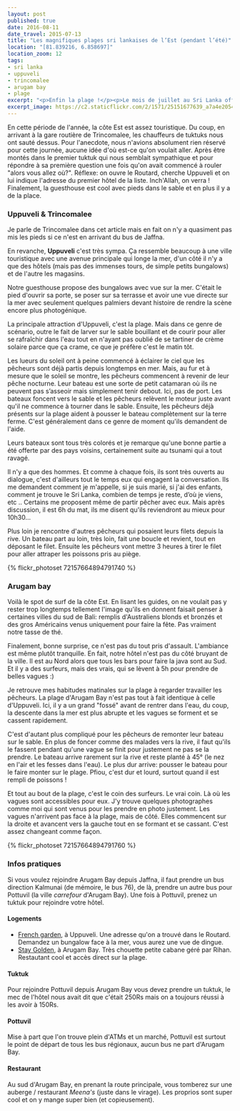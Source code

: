 ```yaml
---
layout: post
published: true
date: 2016-08-11
date_travel: 2015-07-13
title: "Les magnifiques plages sri lankaises de l’Est (pendant l’été)"
location: "[81.839216, 6.858697]"
location_zoom: 12
tags:
- sri lanka
- uppuveli
- trincomalee
- arugam bay
- plage
excerpt: "<p>Enfin la plage !</p><p>Le mois de juillet au Sri Lanka offre à la côté Est un temps superbe: grand soleil et ciel bleu. C'est l'idéal pour tester les plages, mais aussi les levers et couchers de soleil.</p><p>Depuis Jaffna, nous n'avons pas choisit la solution la plus rapide pour arriver jusqu'à la côté Est. En effet, un trajet en avion (militaire) relie Jaffna à Trincomalee mais les horaires ne sont pas tiptop et l'avion ne part pas tous les jours. Du coup, le trajet s'est fait en bus.</p>"
excerpt_image: https://c2.staticflickr.com/2/1571/25151677639_a7a4e20542_c.jpg
---
```

En cette période de l'année, la côte Est est assez touristique. Du coup, en arrivant à la gare routière de Trincomalee, les chauffeurs de tuktuks nous ont sauté dessus. Pour l'anecdote, nous n'avions absolument rien réservé pour cette journée, aucune idée d'où est-ce qu'on voulait aller. Après être montés dans le premier tuktuk qui nous semblait sympathique et pour répondre à sa première question une fois qu'on avait commencé à rouler "alors vous allez où?". Réflexe: on ouvre le Routard, cherche Uppuveli et on lui indique l'adresse du premier hôtel de la liste. Inch'Allah, on verra ! Finalement, la guesthouse est cool avec pieds dans le sable et en plus il y a de la place.

### Uppuveli & Trincomalee
Je parle de Trincomalee dans cet article mais en fait on n'y a quasiment pas mis les pieds si ce n'est en arrivant du bus de Jaffna.

En revanche, **Uppuveli** c'est très sympa. Ça ressemble beaucoup à une ville touristique avec une avenue principale qui longe la mer, d'un côté il n'y a que des hôtels (mais pas des immenses tours, de simple petits bungalows) et de l'autre les magasins.

Notre guesthouse propose des bungalows avec vue sur la mer. C'était le pied d'ouvrir sa porte, se poser sur sa terrasse et avoir une vue directe sur la mer avec seulement quelques palmiers devant histoire de rendre la scène encore plus photogénique.

La principale attraction d'Uppuveli, c'est la plage. Mais dans ce genre de scénario, outre le fait de larver sur le sable bouillant et de courir pour aller se rafraîchir dans l'eau tout en n'ayant pas oublié de se tartiner de crème solaire parce que ça crame, ce que je préfère c'est le matin tôt.

Les lueurs du soleil ont à peine commencé à éclairer le ciel que les pêcheurs sont déjà partis depuis longtemps en mer. Mais, au fur et à mesure que le soleil se montre, les pêcheurs commencent à revenir de leur pêche nocturne. Leur bateau est une sorte de petit catamaran où ils ne peuvent pas s’asseoir mais simplement tenir debout. Ici, pas de port. Les bateaux foncent vers le sable et les pêcheurs relèvent le moteur juste avant qu'il ne commence à tourner dans le sable. Ensuite, les pêcheurs déjà présents sur la plage aident à pousser le bateau complètement sur la terre ferme. C'est généralement dans ce genre de moment qu'ils demandent de l'aide.

Leurs bateaux sont tous très colorés et je remarque qu'une bonne partie a été offerte par des pays voisins, certainement suite au tsunami qui a tout ravagé.

Il n'y a que des hommes. Et comme à chaque fois, ils sont très ouverts au dialogue, c'est d'ailleurs tout le temps eux qui engagent la conversation. Ils me demandent comment je m'appelle, si je suis marié, si j'ai des enfants, comment je trouve le Sri Lanka, combien de temps je reste, d’où je viens, etc .. Certains me proposent même de partir pêcher avec eux. Mais après discussion, il est 6h du mat, ils me disent qu'ils reviendront au mieux pour 10h30...

Plus loin je rencontre d'autres pêcheurs qui posaient leurs filets depuis la rive. Un bateau part au loin, très loin, fait une boucle et revient, tout en déposant le filet. Ensuite les pêcheurs vont mettre 3 heures à tirer le filet pour aller attraper les poissons pris au piège.

{% flickr_photoset 72157664894791740 %}

### Arugam bay
Voilà le spot de surf de la côte Est. En lisant les guides, on ne voulait pas y rester trop longtemps tellement l'image qu'ils en donnent faisait penser à certaines villes du sud de Bali: remplis d'Australiens blonds et bronzés et des gros Américains venus uniquement pour faire la fête. Pas vraiment notre tasse de thé.

Finalement, bonne surprise, ce n'est pas du tout pris d'assault. L'ambiance est même plutôt tranquille. En fait, notre hôtel n'est pas du côté bruyant de la ville. Il est au Nord alors que tous les bars pour faire la java sont au Sud. Et il y a des surfeurs, mais des vrais, qui se lèvent à 5h pour prendre de belles vagues :)

Je retrouve mes habitudes matinales sur la plage à regarder travailler les pêcheurs. La plage d'Arugam Bay n'est pas tout à fait identique à celle d'Uppuveli. Ici, il y a un grand "fossé" avant de rentrer dans l'eau, du coup, la descente dans la mer est plus abrupte et les vagues se forment et se cassent rapidement.

C'est d'autant plus compliqué pour les pêcheurs de remonter leur bateau sur le sable. En plus de foncer comme des malades vers la rive, il faut qu'ils le fassent pendant qu'une vague se finit pour justement ne pas se la prendre. Le bateau arrive rarement sur la rive et reste planté à 45° (le nez en l'air et les fesses dans l'eau). Le plus dur arrive: pousser le bateau pour le faire monter sur le plage. Pfiou, c'est dur et lourd, surtout quand il est rempli de poissons !

Et tout au bout de la plage, c'est le coin des surfeurs. Le vrai coin. Là où les vagues sont accessibles pour eux. J'y trouve quelques photographes comme moi qui sont venus pour les prendre en photo justement. Les vagues n'arrivent pas face à la plage, mais de côté. Elles commencent sur la droite et avancent vers la gauche tout en se formant et se cassant. C'est assez changeant comme façon.

{% flickr_photoset 72157664894791760 %}

### Infos pratiques

Si vous voulez rejoindre Arugam Bay depuis Jaffna, il faut prendre un bus direction Kalmunai (de mémoire, le bus 76), de là, prendre un autre bus pour Pottuvil (la ville _carrefour_ d'Arugam Bay). Une fois à Pottuvil, prenez un tuktuk pour rejoindre votre hôtel.

#### Logements

- [French garden](http://4sq.com/17xiBpA), à Uppuveli. Une adresse qu'on a trouvé dans le Routard. Demandez un bungalow face à la mer, vous aurez une vue de dingue.
- [Stay Golden](http://4sq.com/124hhJA), à Arugam Bay. Très chouette petite cabane géré par Rihan. Restautant cool et accès direct sur la plage.

#### Tuktuk

Pour rejoindre Pottuvil depuis Arugam Bay vous devez prendre un tuktuk, le mec de l'hôtel nous avait dit que c'était 250Rs mais on a toujours réussi à les avoir à 150Rs.

#### Pottuvil

Mise à part que l'on trouve plein d'ATMs et un marché, Pottuvil est surtout le point de départ de tous les bus régionaux, aucun bus ne part d'Arugam Bay.

#### Restaurant

Au sud d'Arugam Bay, en prenant la route principale, vous tomberez sur une auberge / restaurant _Meena's_ (juste dans le virage). Les proprios sont super cool et on y mange super bien (et copieusement).
